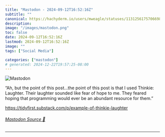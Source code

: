 ```yaml
---
title: "Mastodon - 2024-09-12T16:52:16Z"
subtitle: ""
canonical: https://hachyderm.io/users/mweagle/statuses/113125617570669837
description:
image: "/images/mastodon.png"
toc: false
date: 2024-09-12T16:52:16Z
lastmod: 2024-09-12T16:52:16Z
image: ""
tags: ["Social Media"]

categories: ["mastodon"]
# generated: 2024-12-22T19:57:25-08:00
---
```

![Mastodon](/images/mastodon.png)

<p>“Ah, but the point of this post…the point of this post is that I used Thinkie: Laughter. Their laughter sounded like fear of hope to me. They feared hoping that programming would ever be an abundant resource for them.”</p><p><a href="https://tidyfirst.substack.com/p/example-of-thinkie-laughter" target="_blank" rel="nofollow noopener noreferrer" translate="no"><span class="invisible">https://</span><span class="ellipsis">tidyfirst.substack.com/p/examp</span><span class="invisible">le-of-thinkie-laughter</span></a></p>


###### [Mastodon Source 🐘](https://hachyderm.io/@mweagle/113125617570669837)

___
